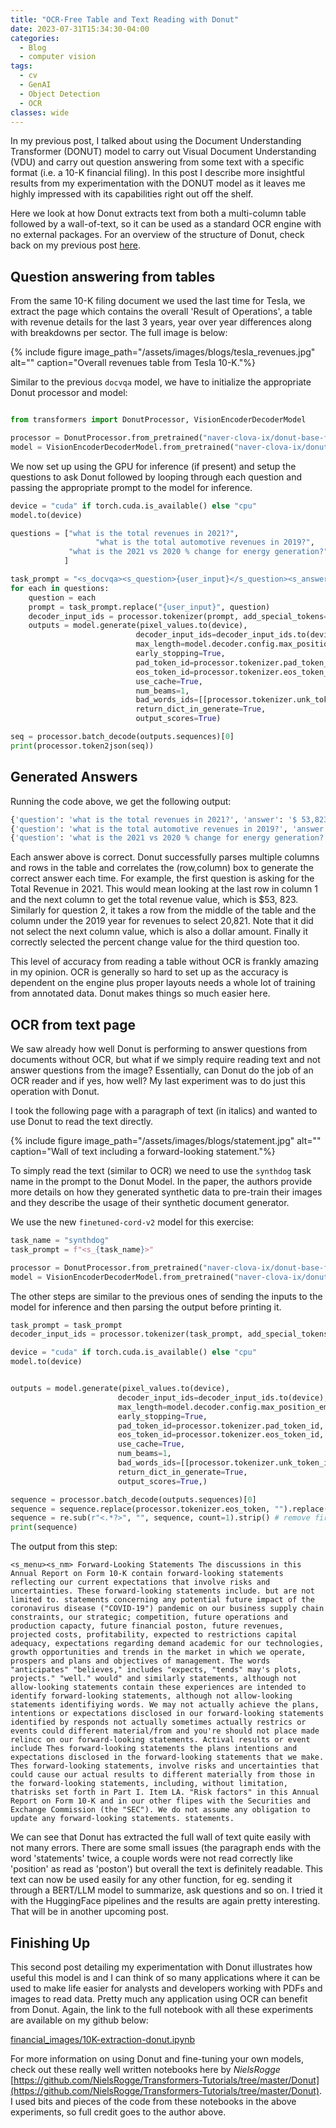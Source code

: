 ```yaml
---
title: "OCR-Free Table and Text Reading with Donut"
date: 2023-07-31T15:34:30-04:00
categories:
  - Blog
  - computer vision
tags:
  - cv
  - GenAI
  - Object Detection
  - OCR
classes: wide
---
```


In my previous post, I talked about using the Document Understanding Transformer (DONUT) model to carry out Visual Document Understanding (VDU) and carry out question answering from some text with a specific format (i.e. a 10-K financial filing). In this post I describe more insightful results from my experimentation with the DONUT model as it leaves me highly impressed with its capabilities right out off the shelf. 

Here we look at how Donut extracts text from both a multi-column table followed by a wall-of-text, so it can be used as a standard OCR engine with no external packages. For an overview of the structure of Donut, check back on my previous post [here](https://irocknrule.github.io/mahmad/blog/computer%20vision/Donut_10K-1/).

## Question answering from tables

From the same 10-K filing document we used the last time for Tesla, we extract the page which contains the overall 'Result of Operations', a table with revenue details for the last 3 years, year over year differences along with breakdowns per sector. The full image is below:

{% include figure image_path="/assets/images/blogs/tesla_revenues.jpg" alt="" caption="Overall revenues table from Tesla 10-K."%}

Similar to the previous `docvqa` model, we have to initialize the appropriate Donut processor and model:

```python

from transformers import DonutProcessor, VisionEncoderDecoderModel

processor = DonutProcessor.from_pretrained("naver-clova-ix/donut-base-finetuned-docvqa")
model = VisionEncoderDecoderModel.from_pretrained("naver-clova-ix/donut-base-finetuned-docvqa")

```

We now set up using the GPU for inference (if present) and setup the questions to ask Donut followed by looping through each question and passing the appropriate prompt to the model for inference. 

```python
device = "cuda" if torch.cuda.is_available() else "cpu"
model.to(device)

questions = ["what is the total revenues in 2021?",
			       "what is the total automotive revenues in 2019?",
             "what is the 2021 vs 2020 % change for energy generation?"
            ]
```

```python
task_prompt = "<s_docvqa><s_question>{user_input}</s_question><s_answer>"
for each in questions:
	question = each
	prompt = task_prompt.replace("{user_input}", question)
	decoder_input_ids = processor.tokenizer(prompt, add_special_tokens=False, return_tensors="pt")["input_ids"]
	outputs = model.generate(pixel_values.to(device),	
	                        decoder_input_ids=decoder_input_ids.to(device),
                        	max_length=model.decoder.config.max_position_embeddings,
                        	early_stopping=True,
                        	pad_token_id=processor.tokenizer.pad_token_id,
                        	eos_token_id=processor.tokenizer.eos_token_id,
                        	use_cache=True,
                        	num_beams=1,
                        	bad_words_ids=[[processor.tokenizer.unk_token_id]],
                        	return_dict_in_generate=True,
                        	output_scores=True)

seq = processor.batch_decode(outputs.sequences)[0]
print(processor.token2json(seq))
```

## Generated Answers

Running the code above, we get the following output:

```python
{'question': 'what is the total revenues in 2021?', 'answer': '$ 53,823'}
{'question': 'what is the total automotive revenues in 2019?', 'answer': '20,821'} 
{'question': 'what is the 2021 vs 2020 % change for energy generation?', 'answer': '40%'}
```

Each answer above is correct. Donut successfully parses multiple columns and rows in the table and correlates the (row,column) box to generate the correct answer each time. For example, the first question is asking for the Total Revenue in 2021. This would mean looking at the last row in column 1 and the next column to get the total revenue value, which is $53, 823. Similarly for question 2, it takes a row from the middle of the table and the column under the 2019 year for revenues to select 20,821. Note that it did not select the next column value, which is also a dollar amount. Finally it correctly selected the percent change value for the third question too. 

This level of accuracy from reading a table without OCR is frankly amazing in my opinion. OCR is generally so hard to set up as the accuracy is dependent on the engine plus proper layouts needs a whole lot of training from annotated data. Donut makes things so much easier here. 

## OCR from text page

We saw already how well Donut is performing to answer questions from documents without OCR, but what if we simply require reading text and not answer questions from the image? Essentially, can Donut do the job of an OCR reader and if yes, how well? My last experiment was to do just this operation with Donut. 

I took the following page with a paragraph of text (in italics) and wanted to use Donut to read the text directly. 

{% include figure image_path="/assets/images/blogs/statement.jpg" alt="" caption="Wall of text including a forward-looking statement."%}

To simply read the text (similar to OCR) we need to use the `synthdog` task name in the prompt to the Donut Model. In the paper, the authors provide more details on how they generated synthetic data to pre-train their images and they describe the usage of their synthetic document generator. 

We use the new `finetuned-cord-v2` model for this exercise:

```python
task_name = "synthdog"
task_prompt = f"<s_{task_name}>"

processor = DonutProcessor.from_pretrained("naver-clova-ix/donut-base-finetuned-cord-v2")
model = VisionEncoderDecoderModel.from_pretrained("naver-clova-ix/donut-base-finetuned-cord-v2")
```

The other steps are similar to the previous ones of sending the inputs to the model for inference and then parsing the output before printing it. 

```python
task_prompt = task_prompt
decoder_input_ids = processor.tokenizer(task_prompt, add_special_tokens=False, return_tensors="pt")["input_ids"]

device = "cuda" if torch.cuda.is_available() else "cpu"
model.to(device)


outputs = model.generate(pixel_values.to(device),
                        decoder_input_ids=decoder_input_ids.to(device),
                        max_length=model.decoder.config.max_position_embeddings,
                        early_stopping=True,
                        pad_token_id=processor.tokenizer.pad_token_id,
                        eos_token_id=processor.tokenizer.eos_token_id,
                        use_cache=True,
                        num_beams=1,
                        bad_words_ids=[[processor.tokenizer.unk_token_id]],
                        return_dict_in_generate=True,
                        output_scores=True,)

sequence = processor.batch_decode(outputs.sequences)[0]
sequence = sequence.replace(processor.tokenizer.eos_token, "").replace(processor.tokenizer.pad_token, "")
sequence = re.sub(r"<.*?>", "", sequence, count=1).strip() # remove first task start token
print(sequence)
```

The output from this step:

```
<s_menu><s_nm> Forward-Looking Statements The discussions in this Annual Report on Form 10-K contain forward-looking statements reflecting our current expectations that involve risks and uncertainties. These forward-looking statements include. but are not limited to. statements concerning any potential future impact of the coronavirus disease ("COVID-19") pandemic on our business supply chain constraints, our strategic; competition, future operations and production capacty, future financial poston, future revenues, projected costs, profitability, expected to restrictions capital adequacy, expectations regarding demand academic for our technologies, growth opportunities and trends in the market in which we operate, prospers and plans and objectives of management. The words "anticipates" "believes," includes "expects, "tends" may's plots, projects." "well." would" and similarly statements, although not allow-looking statements contain these experiences are intended to identify forward-looking statements, although not allow-looking statements identifiying words. We may not actually achieve the plans, intentions or expectations disclosed in our forward-looking statements identified by responds not actually sometimes actually restrics or events could different material/from and you're should not place made relincc on our forward-looking statements. Actival results or event include Thes forward-looking statements the plans intentions and expectations disclosed in the forward-looking statements that we make. Thes forward-looking statements, involve risks and uncertainties that could cause our actual results to different materially from those in the forward-looking statements, including, without limitation, thatrisks set forth in Part I. Item LA. "Risk factors" in this Annual Report on Form 10-K and in our other flipes with the Securities and Exchange Commission (the "SEC"). We do not assume any obligation to update any forward-looking statements. statements.
```

We can see that Donut has extracted the full wall of text quite easily with not many errors. There are some small issues (the paragraph ends with the word 'statements' twice, a couple words were not read correctly like 'position' as read as 'poston') but overall the text is definitely readable. This text can now be used easily for any other function, for eg. sending it through a BERT/LLM model to summarize, ask questions and so on. I tried it with the HuggingFace pipelines and the results are again pretty interesting. That will be in another upcoming post. 

## Finishing Up

This second post detailing my experimentation with Donut illustrates how useful this model is and I can think of so many applications where it can be used to make life easier for analysts and developers working with PDFs and images to read data. Pretty much any application using OCR can benefit from Donut. Again, the link to the full notebook with all these experiments are available on my github below:

[financial_images/10K-extraction-donut.ipynb](https://github.com/irocknrule/projects/blob/main/financial_images/10K-extraction-donut.ipynb)

For more information on using Donut and fine-tuning your own models, check out these really well written notebooks here by *NielsRogge* [https://github.com/NielsRogge/Transformers-Tutorials/tree/master/Donut](https://github.com/NielsRogge/Transformers-Tutorials/tree/master/Donut). I used bits and pieces of the code from these notebooks in the above experiments, so full credit goes to the author above. 

